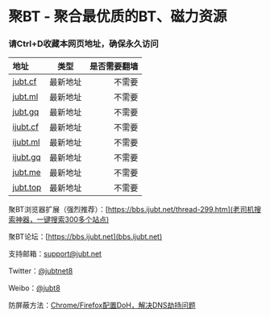 # 聚BT - 聚合最优质的BT、磁力资源   
### 请Ctrl+D收藏本网页地址，确保永久访问  

| 地址       | 类型  | 是否需要翻墙 |  
| :---       |     :---:      |          ---: |
| [jubt.cf](https://jubt.cf)    | 最新地址 | 不需要 | 
| [jubt.ml](https://jubt.ml)    | 最新地址 | 不需要 |  
| [jubt.gq](https://jubt.gq)    | 最新地址 | 不需要 |  
| [ijubt.cf](https://ijubt.cf)    | 最新地址 | 不需要 | 
| [ijubt.ml](https://ijubt.ml)    | 最新地址 | 不需要 | 
| [ijubt.gq](https://ijubt.gq)    | 最新地址 | 不需要 |  
| [jubt.me](https://jubt.me)    | 最新地址 | 不需要 |  
| [jubt.top](https://jubt.top) | 最新地址 | 不需要 |  

聚BT浏览器扩展（强烈推荐）：[https://bbs.ijubt.net/thread-299.htm](老司机搜索神器，一键搜索300多个站点)  

聚BT论坛：[https://bbs.ijubt.net](bbs.ijubt.net)  

支持邮箱：[support@jubt.net](mailto:support@jubt.net)  

Twitter：[@jubtnet8](https://twitter.com/jubt8)  
  
Weibo：[@jubt8](https://weibo.com/jubt8)  
  
防屏蔽方法：[Chrome/Firefox配置DoH，解决DNS劫持问题](https://www.yeeach.com/post/1507)  






